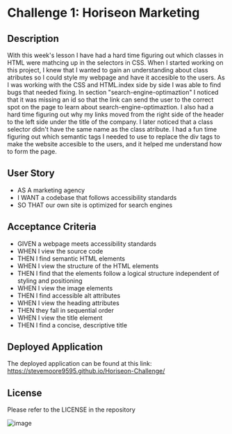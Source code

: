 # Challenge 1: Horiseon Marketing

## Description

With this week's lesson I have had a hard time figuring out which classes in HTML were mathcing up in the selectors in CSS. When I started working on this project, I knew that I wanted to gain an understanding about class atributes so I could style my webpage and have it accesible to the users. As I was working with the CSS and HTML.index side by side I was able to find bugs that needed fixing. In section "search-engine-optimaztion" I noticed that it was missing an id so that the link can send the user to the correct spot on the page to learn about search-engine-optimaztion. I also had a hard time figuring out why my links moved from the right side of the header to the left side under the title of the company. I later noticed that a class selector didn't have the same name as the class atribute. I had a fun time figuring out which semantic tags I needed to use to replace the div tags to make the website accesible to the users, and it helped me understand how to form the page.

## User Story

* AS A marketing agency
* I WANT a codebase that follows accessibility standards
* SO THAT our own site is optimized for search engines

## Acceptance Criteria

* GIVEN a webpage meets accessibility standards
* WHEN I view the source code
* THEN I find semantic HTML elements
* WHEN I view the structure of the HTML elements
* THEN I find that the elements follow a logical structure independent of styling and positioning
* WHEN I view the image elements
* THEN I find accessible alt attributes
* WHEN I view the heading attributes
* THEN they fall in sequential order
* WHEN I view the title element
* THEN I find a concise, descriptive title

## Deployed Application

The deployed application can be found at this link: https://stevemoore9595.github.io/Horiseon-Challenge/

## License

Please refer to the LICENSE in the repository

![image](https://user-images.githubusercontent.com/38742748/206626574-c4507644-08ca-4942-b7ac-6496bf446e9b.png)
